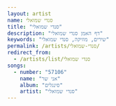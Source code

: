 ```yaml
---
layout: artist
name: סנדי שמואלי
title: "סנדי שמואלי"
description: "דף האמן סנדי שמואלי"
keywords: "שירים, מוזיקה, סנדי שמואלי"
permalink: /artists/סנדי-שמואלי/
redirect_from:
  - /artists/list/סנדי שמואלי
songs:
  - number: "57106"
    name: "אני שר"
    album: "סינגלים"
    artist: "סנדי שמואלי"
---
```

